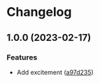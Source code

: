 # Changelog

## 1.0.0 (2023-02-17)


### Features

* Add excitement ([a97d235](https://github.com/Danwakeem/github-actions-test/commit/a97d235bda6c493715faa31add4e667561df24c4))
